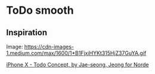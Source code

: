 # ToDo smooth


## Inspiration

Image: https://cdn-images-1.medium.com/max/1600/1*B1FjxiHYKt315HjZ37GuYA.gif

[iPhone X - Todo Concept, by Jae-seong, Jeong for Norde](https://dribbble.com/shots/3812962-iPhone-X-Todo-Concept)
